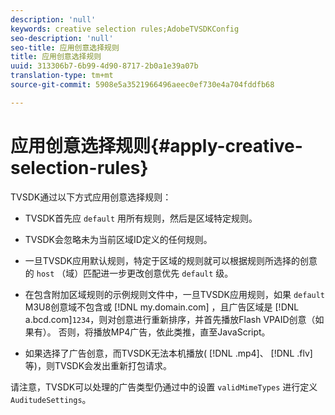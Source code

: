 ```yaml
---
description: 'null'
keywords: creative selection rules;AdobeTVSDKConfig
seo-description: 'null'
seo-title: 应用创意选择规则
title: 应用创意选择规则
uuid: 313306b7-6b99-4d90-8717-2b0a1e39a07b
translation-type: tm+mt
source-git-commit: 5908e5a3521966496aeec0ef730e4a704fddfb68

---
```



# 应用创意选择规则{#apply-creative-selection-rules}

TVSDK通过以下方式应用创意选择规则：

* TVSDK首先应 `default` 用所有规则，然后是区域特定规则。
* TVSDK会忽略未为当前区域ID定义的任何规则。
* 一旦TVSDK应用默认规则，特定于区域的规则就可以根据规则所选择的创意的 `host` （域）匹配进一步更改创意优先 `default` 级。

* 在包含附加区域规则的示例规则文件中，一旦TVSDK应用规则，如果 `default` M3U8创意域不包含或 [!DNL my.domain.com] ，且广告区域是 [!DNL a.bcd.com]`1234`，则对创意进行重新排序，并首先播放Flash VPAID创意（如果有）。 否则，将播放MP4广告，依此类推，直至JavaScript。

* 如果选择了广告创意，而TVSDK无法本机播放( [!DNL .mp4]、 [!DNL .flv]等)，则TVSDK会发出重新打包请求。

请注意，TVSDK可以处理的广告类型仍通过中的设置 `validMimeTypes` 进行定义 `AuditudeSettings`。
